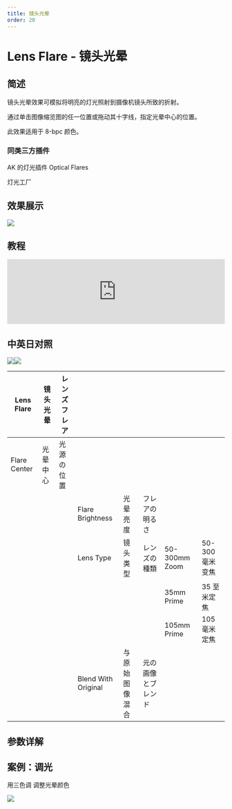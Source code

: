 ```yaml
---
title: 镜头光晕
order: 20
---
```


# Lens Flare - 镜头光晕

## 简述

镜头光晕效果可模拟将明亮的灯光照射到摄像机镜头所致的折射。

通过单击图像缩览图的任一位置或拖动其十字线，指定光晕中心的位置。

此效果适用于 8-bpc 颜色。

### 同类三方插件

AK 的灯光插件 Optical Flares

灯光工厂

## 效果展示

![](https://cdn.yuelili.com/20211230162700.png)

## 教程

<iframe src="https://player.bilibili.com/player.html?bvid=BV1e34y1X7Vj&page=94&high_quality=1" width="100%" allowfullscreen="allowfullscreen" frameborder="0"></iframe>

## 中英日对照

![](https://mir.yuelili.com/user/AE/effects/AE-Effects-Generate-Lens_Flare.png)![](https://mir.yuelili.com/user/AE/effects/AE-Effects-Generate-Lens_Flare_cn.png)

| Lens Flare   | 镜头光晕 | レンズフレア |                     |                |                    |               |                 |
| ------------ | -------- | ------------ | ------------------- | -------------- | ------------------ | ------------- | --------------- |
| Flare Center | 光晕中心 | 光源の位置   |                     |                |                    |               |                 |
|              |          |              | Flare Brightness    | 光晕亮度       | フレアの明るさ     |               |                 |
|              |          |              | Lens Type           | 镜头类型       | レンズの種類       | 50-300mm Zoom | 50-300 毫米变焦 |
|              |          |              |                     |                |                    | 35mm Prime    | 35 至米定焦     |
|              |          |              |                     |                |                    | 105mm Prime   | 105 毫米定焦    |
|              |          |              | Blend With Original | 与原始图像混合 | 元の画像とブレンド |               |                 |

## 参数详解

## 案例：调光

用三色调 调整光晕颜色

![](https://cdn.yuelili.com/20211230162737.png)
